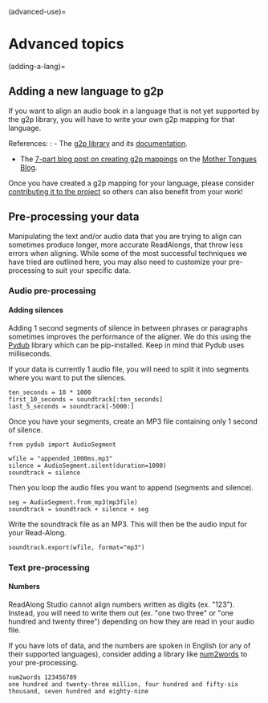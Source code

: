 (advanced-use)=

# Advanced topics

(adding-a-lang)=

## Adding a new language to g2p

If you want to align an audio book in a language that is not yet supported by
the g2p library, you will have to write your own g2p mapping for that language.

References:
: - The [g2p library](https://github.com/roedoejet/g2p) and its
    [documentation](https://g2p.readthedocs.io/).
  - The [7-part blog post on creating g2p mappings](https://blog.mothertongues.org/g2p-background/) on the [Mother Tongues Blog](https://blog.mothertongues.org/).

Once you have created a g2p mapping for your language, please consider
[contributing it to the project](https://blog.mothertongues.org/g2p-contributing/)
so others can also benefit from your work!

## Pre-processing your data

Manipulating the text and/or audio data that you are trying to align can
sometimes produce longer, more accurate ReadAlongs, that throw less
errors when aligning. While some of the most successful techniques we
have tried are outlined here, you may also need to customize your
pre-processing to suit your specific data.

### Audio pre-processing

#### Adding silences

Adding 1 second segments of silence in between phrases or paragraphs
sometimes improves the performance of the aligner. We do this using the
[Pydub](https://github.com/jiaaro/pydub) library which can be
pip-installed. Keep in mind that Pydub uses milliseconds.

If your data is currently 1 audio file, you will need to split it into
segments where you want to put the silences.

```
ten_seconds = 10 * 1000
first_10_seconds = soundtrack[:ten_seconds]
last_5_seconds = soundtrack[-5000:]
```

Once you have your segments, create an MP3 file containing only 1 second
of silence.

```
from pydub import AudioSegment

wfile = "appended_1000ms.mp3"
silence = AudioSegment.silent(duration=1000)
soundtrack = silence
```

Then you loop the audio files you want to append (segments and silence).

```
seg = AudioSegment.from_mp3(mp3file)
soundtrack = soundtrack + silence + seg
```

Write the soundtrack file as an MP3. This will then be the audio input
for your Read-Along.

```
soundtrack.export(wfile, format="mp3")
```

### Text pre-processing

#### Numbers

ReadAlong Studio cannot align numbers written as digits (ex. "123").
Instead, you will need to write them out (ex. "one two three" or "one
hundred and twenty three") depending on how they are read in your audio
file.

If you have lots of data, and the numbers are spoken in English (or any
of their supported languages), consider adding a library like
[num2words](https://github.com/savoirfairelinux/num2words) to your
pre-processing.

```
num2words 123456789
one hundred and twenty-three million, four hundred and fifty-six thousand, seven hundred and eighty-nine
```
